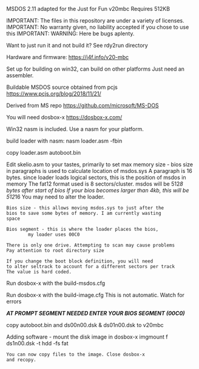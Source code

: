 MSDOS 2.11 adapted for the Just for Fun v20mbc
Requires 512KB

IMPORTANT: The files in this repository are under a variety of licenses. 
IMPORTANT: No warranty given, no liability accepted if you chose to use this
IMPORTANT: WARNING: Here be bugs aplenty. 

Want to just run it and not build it? See rdy2run directory

Hardware and firmware:
https://j4f.info/v20-mbc

Set up for building on win32, can build on other platforms
Just need an assembler. 

Buildable MSDOS source obtained from pcjs
https://www.pcjs.org/blog/2018/11/21/

Derived from MS repo
https://github.com/microsoft/MS-DOS


You will need dosbox-x
https://dosbox-x.com/

Win32 nasm is included. Use a nasm for your platform. 

build loader with nasm: nasm loader.asm -fbin

copy loader.asm autoboot.bin

Edit skelio.asm to your tastes, primarily to set max memory size - 
	bios size in paragraphs is used to calculate location of msdos.sys
	A paragraph is 16 bytes.
	since loader loads logical sectors, this is the position of msdos in memory
	The fat12 format used is 8 sectors/cluster. 
	msdos will be 512*8 bytes after start of bios
	If your bios becomes larger than 4kb, this will be 512*16
	You may need to alter the loader. 

	Bios size - this allows moving msdos.sys to just after the 
	bios to save some bytes of memory. I am currently wasting 
	space

	Bios segment - this is where the loader places the bios, 
			my loader uses 00C0

	There is only one drive. Attempting to scan may cause problems
	Pay attention to root directory size

	If you change the boot block definition, you will need
	to alter seltrack to account for a different sectors per track
	The value is hard coded. 

Run dosbox-x with the build-msdos.cfg

Run dosbox-x with the build-image.cfg
This is not automatic. Watch for errors

***AT PROMPT SEGMENT NEEDED ENTER YOUR BIOS SEGMENT (00C0)***
 
copy autoboot.bin and ds00n00.dsk & ds01n00.dsk to v20mbc 	

Adding software - 
	mount the disk image in dosbox-x
	imgmount f ds1n00.dsk -t hdd -fs fat

	You can now copy files to the image. Close dosbox-x
	and recopy. 